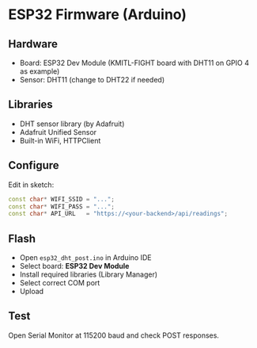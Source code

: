 # ESP32 Firmware (Arduino)

## Hardware
- Board: ESP32 Dev Module (KMITL-FIGHT board with DHT11 on GPIO 4 as example)
- Sensor: DHT11 (change to DHT22 if needed)

## Libraries
- DHT sensor library (by Adafruit)
- Adafruit Unified Sensor
- Built-in WiFi, HTTPClient

## Configure
Edit in sketch:
```cpp
const char* WIFI_SSID = "...";
const char* WIFI_PASS = "...";
const char* API_URL   = "https://<your-backend>/api/readings";
```

## Flash
- Open `esp32_dht_post.ino` in Arduino IDE
- Select board: **ESP32 Dev Module**
- Install required libraries (Library Manager)
- Select correct COM port
- Upload

## Test
Open Serial Monitor at 115200 baud and check POST responses.
